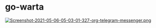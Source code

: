 # go-warta

[![Screenshot-2021-05-06-05-03-01-327-org-telegram-messenger.png](https://i.postimg.cc/2yCs9zr4/Screenshot-2021-05-06-05-03-01-327-org-telegram-messenger.png)](https://postimg.cc/9RNgrH4M)
